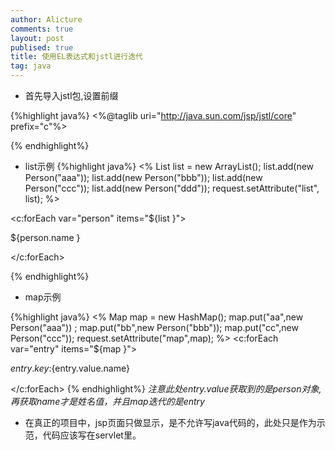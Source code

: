 ```yaml
---
author: Alicture
comments: true
layout: post
publised: true
title: 使用EL表达式和jstl进行迭代
tag: java
---
```

* 首先导入jstl包,设置前缀

{%highlight java%}
	<%@taglib uri="http://java.sun.com/jsp/jstl/core" prefix="c"%>

{% endhighlight%}

* list示例
{%highlight java%}
<%
List list = new ArrayList();
list.add(new Person("aaa"));
list.add(new Person("bbb"));
list.add(new Person("ccc"));
list.add(new Person("ddd"));
request.setAttribute("list", list);
%>

<c:forEach var="person" items="${list }">

${person.name }<br>

</c:forEach>

{% endhighlight%}

* map示例

{%highlight java%}
<%
	Map map = new HashMap();
	map.put("aa",new Person("aaa"))	;
	map.put("bb",new Person("bbb"));
	map.put("cc",new Person("ccc"));
	request.setAttribute("map",map);
%>
<c:forEach var="entry" items="${map }">

${entry.key }:${entry.value.name} <br>

</c:forEach>
{% endhighlight%}
*注意此处entry.value获取到的是person对象,再获取name才是姓名值，并且map迭代的是entry*

* 在真正的项目中，jsp页面只做显示，是不允许写java代码的，此处只是作为示范，代码应该写在servlet里。
